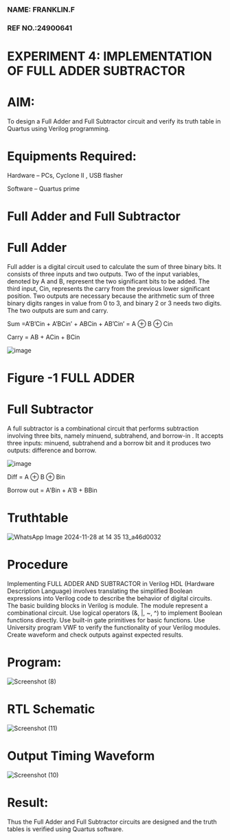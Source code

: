### NAME: FRANKLIN.F
### REF NO.:24900641
# EXPERIMENT 4: IMPLEMENTATION OF FULL ADDER SUBTRACTOR

# AIM:

To design a Full Adder and Full Subtractor circuit and verify its truth table in Quartus using Verilog programming.

# Equipments Required:

Hardware – PCs, Cyclone II , USB flasher

Software – Quartus prime

# Full Adder and Full Subtractor

# Full Adder

Full adder is a digital circuit used to calculate the sum of three binary bits. It consists of three inputs and two outputs. Two of the input variables, denoted by A and B, represent the two significant bits to be added. The third input, Cin, represents the carry from the previous lower significant position. Two outputs are necessary because the arithmetic sum of three binary digits ranges in value from 0 to 3, and binary 2 or 3 needs two digits. The two outputs are sum and carry.

Sum =A’B’Cin + A’BCin’ + ABCin + AB’Cin’ = A ⊕ B ⊕ Cin 

Carry = AB + ACin + BCin

![image](https://github.com/naavaneetha/FULL_ADDER_SUBTRACTOR/assets/154305477/0f30ba51-5ffb-4198-845f-18e054f675e7)

# Figure -1 FULL ADDER

# Full Subtractor

A full subtractor is a combinational circuit that performs subtraction involving three bits, namely minuend, subtrahend, and borrow-in . It accepts three inputs: minuend, subtrahend and a borrow bit and it produces two outputs: difference and borrow.

![image](https://github.com/naavaneetha/FULL_ADDER_SUBTRACTOR/assets/154305477/02b24f51-ab51-4304-9ad6-7b81ffc1ead5)

Diff = A ⊕ B ⊕ Bin 

Borrow out = A'Bin + A'B + BBin

# Truthtable
![WhatsApp Image 2024-11-28 at 14 35 13_a46d0032](https://github.com/user-attachments/assets/e26138ae-0291-40c3-9a35-ab410a44ad62)

# Procedure
Implementing FULL ADDER AND SUBTRACTOR in Verilog HDL (Hardware Description Language) involves translating the simplified Boolean expressions into Verilog code to describe the behavior of digital circuits. The basic building blocks in Verilog is module. The module represent a combinational circuit. Use logical operators (&, |, ~, ^) to implement Boolean functions directly. Use built-in gate primitives for basic functions. Use University program VWF to verify the functionality of your Verilog modules. Create waveform and check outputs against expected results.

# Program:
![Screenshot (8)](https://github.com/user-attachments/assets/a54f23c6-e654-4e5d-8da4-5bedf5655044)


# RTL Schematic
![Screenshot (11)](https://github.com/user-attachments/assets/3d0fa6f8-ff42-4c30-85de-ecfa7befa801)

# Output Timing Waveform
![Screenshot (10)](https://github.com/user-attachments/assets/f6fc5cb6-38df-402b-8cf7-db06ccfe4460)

# Result:

Thus the Full Adder and Full Subtractor circuits are designed and the truth tables is verified using Quartus software.



